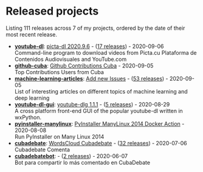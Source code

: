 # Released projects

Listing <!-- releases_count starts -->111<!-- releases_count ends --> releases across <!-- project_count starts -->7<!-- project_count ends --> of my projects, ordered by the date of their most recent release.

<!-- recent_releases starts -->
* **[youtube-dl](https://github.com/oleksis/youtube-dl)**: [picta-dl 2020.9.6](https://github.com/oleksis/youtube-dl/releases/tag/v2020.9.6) - ([17 releases](https://github.com/oleksis/youtube-dl/releases)) - 2020-09-06
<br>Command-line program to download videos from Picta.cu Plataforma de Contenidos Audiovisuales and YouTube.com
* **[github-cuba](https://github.com/oleksis/github-cuba)**: [Github Contributions Cuba](https://github.com/oleksis/github-cuba/releases/tag/v0.1) - 2020-09-05
<br>Top Contributions Users from Cuba
* **[machine-learning-articles](https://github.com/oleksis/machine-learning-articles)**: [Add new Issues](https://github.com/oleksis/machine-learning-articles/releases/tag/v1.0.49) - ([53 releases](https://github.com/oleksis/machine-learning-articles/releases)) - 2020-09-05
<br>List of interesting articles on different topics of machine learning and deep learning
* **[youtube-dl-gui](https://github.com/oleksis/youtube-dl-gui)**: [youtube-dlg 1.1.1](https://github.com/oleksis/youtube-dl-gui/releases/tag/v1.1.1) - ([5 releases](https://github.com/oleksis/youtube-dl-gui/releases)) - 2020-08-29
<br>A cross platform front-end GUI of the popular youtube-dl written in wxPython.
* **[pyinstaller-manylinux](https://github.com/oleksis/pyinstaller-manylinux)**: [PyInstaller ManyLinux 2014 Docker Action](https://github.com/oleksis/pyinstaller-manylinux/releases/tag/v1) - 2020-08-08
<br>Run PyInstaller on Many Linux 2014
* **[cubadebate](https://github.com/oleksis/cubadebate)**: [WordsCloud Cubadebate](https://github.com/oleksis/cubadebate/releases/tag/v1.2.18) - ([32 releases](https://github.com/oleksis/cubadebate/releases)) - 2020-07-06
<br>Cubadebate Comenta
* **[cubadebatebot](https://github.com/oleksis/cubadebatebot)**: [](https://github.com/oleksis/cubadebatebot/releases/tag/v0.1.1) - ([2 releases](https://github.com/oleksis/cubadebatebot/releases)) - 2020-06-07
<br>Bot para compartir lo más comentado en CubaDebate
<!-- recent_releases ends -->
